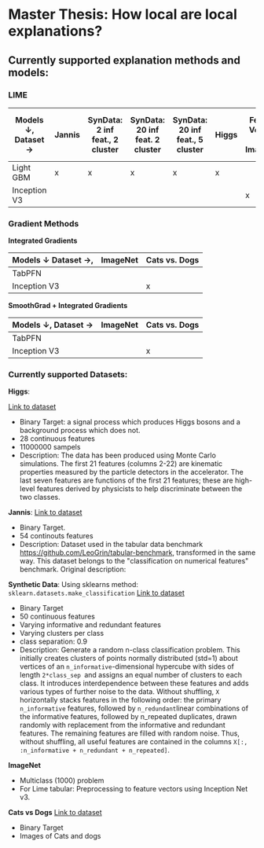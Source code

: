 # Master Thesis: How local are local explanations?
## Currently supported explanation methods and models:

### LIME

| Models ↓, Dataset →| Jannis | SynData: 2 inf feat., 2 cluster  | SynData: 20 inf feat. 2 cluster  | SynData: 20 inf feat., 5 cluster  | Higgs | Feature Vectors of ImageNet | Feature Vectors of Cats vs. Dogs |
| --- | --- | --- | --- | --- | --- | --- | --- |
| Light GBM | x | x | x | x | x |  |  |
| Inception V3 |  |  |  |  |  | x |  |

### Gradient Methods

**Integrated Gradients**

|  Models ↓ Dataset →, | ImageNet | Cats vs. Dogs |
| --- | --- | --- |
| TabPFN |  |  |
| Inception V3 |  | x |

**SmoothGrad + Integrated Gradients**

|  Models ↓, Dataset →| ImageNet | Cats vs. Dogs |
| --- | --- | --- |
| TabPFN |  |  |
| Inception V3 |  | x |




### Currently supported Datasets:
**Higgs**:

[Link to dataset](https://archive.ics.uci.edu/dataset/280/higgs)

- Binary Target: a signal process which produces Higgs bosons and a background process which does not.
- 28 continuous features
- 11000000 sampels
- Description: 
The data has been produced using Monte Carlo simulations. The first 21 features (columns 2-22) are kinematic properties measured by the particle detectors in the accelerator. The last seven features are functions of the first 21 features; these are high-level features derived by physicists to help discriminate between the two classes.

**Jannis**:
[Link to dataset](https://www.openml.org/search?type=data&id=41168&sort=runs&status=active)

- Binary Target.
- 54 continouts features
- Description: Dataset used in the tabular data benchmark https://github.com/LeoGrin/tabular-benchmark, transformed in the same way. This dataset belongs to the "classification on numerical features" benchmark. Original description:

**Synthetic Data**:
Using sklearns method: ```sklearn.datasets.make_classification```
[Link to dataset](https://scikit-learn.org/stable/modules/generated/sklearn.datasets.make_classification.html#sklearn.datasets.make_classification)
- Binary Target
- 50 continuous features
- Varying informative and redundant features
- Varying clusters per class
- class separation: 0.9
- Description: Generate a random n-class classification problem.
This initially creates clusters of points normally distributed (std=1) about vertices of an ```n_informative```-dimensional hypercube with sides of length ```2*class_sep ```and assigns an equal number of clusters to each class. It introduces interdependence between these features and adds various types of further noise to the data. Without shuffling, ```X``` horizontally stacks features in the following order: the primary ```n_informative``` features, followed by ```n_redundant```linear combinations of the informative features, followed by n_repeated duplicates, drawn randomly with replacement from the informative and redundant features. The remaining features are filled with random noise. Thus, without shuffling, all useful features are contained in the columns ```X[:, :n_informative + n_redundant + n_repeated]```.

**ImageNet**
- Multiclass (1000) problem
- For Lime tabular: Preprocessing to feature vectors using Inception Net v3.

**Cats vs Dogs**
[Link to dataset](https://www.google.com/url?sa=t&source=web&rct=j&opi=89978449&url=https://www.kaggle.com/competitions/dogs-vs-cats&ved=2ahUKEwj5lJSc_6mLAxVs3AIHHbdyJKIQFnoECAgQAQ&usg=AOvVaw0KmiBfaaItAQMS2Ti6aZ0H)
- Binary Target
- Images of Cats and dogs



